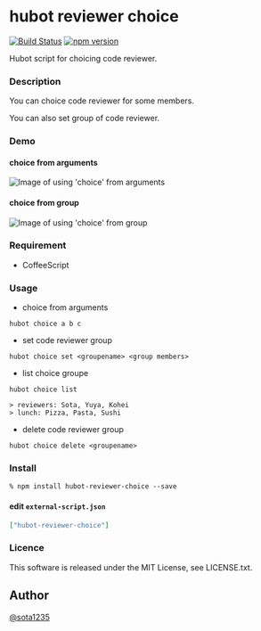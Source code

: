 hubot reviewer choice
====

[![Build Status](https://travis-ci.org/sota1235/hubot-reviewer-choice.svg)](https://travis-ci.org/sota1235/hubot-reviewer-choice)
[![npm version](https://badge.fury.io/js/hubot-reviewer-choice.svg)](https://badge.fury.io/js/hubot-reviewer-choice)

Hubot script for choicing code reviewer.

### Description

You can choice code reviewer for some members.

You can also set group of code reviewer.

### Demo

#### choice from arguments

![Image of using 'choice' from arguments]()

#### choice from group

![Image of using 'choice' from group]()

### Requirement

- CoffeeScript

### Usage

- choice from arguments

```
hubot choice a b c
```

- set code reviewer group

```
hubot choice set <groupename> <group members>
```

- list choice groupe

```
hubot choice list

> reviewers: Sota, Yuya, Kohei
> lunch: Pizza, Pasta, Sushi
```

- delete code reviewer group

```
hubot choice delete <groupename>
```

### Install

```shell
% npm install hubot-reviewer-choice --save
```

#### edit `external-script.json`

```json
["hubot-reviewer-choice"]
```

### Licence

This software is released under the MIT License, see LICENSE.txt.

## Author

[@sota1235](https://github.com/sota1235)
